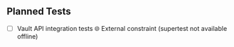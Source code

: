 ## Planned Tests
- [ ] Vault API integration tests 🌐 External constraint (supertest not available offline)
